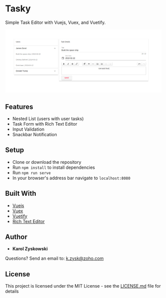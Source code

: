 # Tasky

Simple Task Editor with Vuejs, Vuex, and Vuetify.

![User List with Task Editor](./src/assets/tasky.png)

## Features

-   Nested List (users with user tasks)
-   Task Form with Rich Text Editor
-   Input Validation
-   Snackbar Notification

## Setup

-   Clone or download the repository
-   Run `npm install` to install dependencies
-   Run `npm run serve`
-   In your browser's address bar navigate to `localhost:8080`

## Built With

-   [Vuejs](https://vuejs.org/)
-   [Vuex](https://vuex.vuejs.org/)
-   [Vuetify](https://vuetifyjs.com)
-   [Rich Text Editor](https://trix-editor.org/)

## Author

-   **Karol Zyskowski**

Questions? Send an email to: k.zysk@zoho.com

## License

This project is licensed under the MIT License - see the [LICENSE.md](LICENSE.md) file for details
